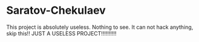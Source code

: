 # Saratov-Chekulaev
This project is absolutely useless. Nothing to see. It can not hack anything, skip this!! JUST A USELESS PROJECT!!!!!!!!!!
